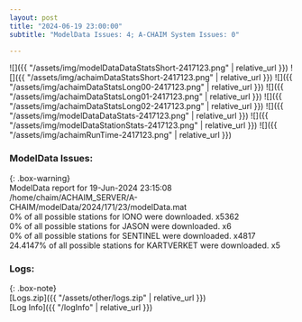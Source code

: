 ```yaml
---
layout: post
title: "2024-06-19 23:00:00"
subtitle: "ModelData Issues: 4; A-CHAIM System Issues: 0"

---
```


![]({{ "/assets/img/modelDataDataStatsShort-2417123.png" | relative_url }})
![]({{ "/assets/img/achaimDataStatsShort-2417123.png" | relative_url }})
![]({{ "/assets/img/achaimDataStatsLong00-2417123.png" | relative_url }})
![]({{ "/assets/img/achaimDataStatsLong01-2417123.png" | relative_url }})
![]({{ "/assets/img/achaimDataStatsLong02-2417123.png" | relative_url }})
![]({{ "/assets/img/modelDataDataStats-2417123.png" | relative_url }})
![]({{ "/assets/img/modelDataStationStats-2417123.png" | relative_url }})
![]({{ "/assets/img/achaimRunTime-2417123.png" | relative_url }})


### ModelData Issues:  
  
{: .box-warning}  
 ModelData report for 19-Jun-2024 23:15:08   
 /home/chaim/ACHAIM_SERVER/A-CHAIM/modelData/2024/171/23/modelData.mat   
 0% of all possible stations for IONO were downloaded. x5362   
 0% of all possible stations for JASON were downloaded. x6   
 0% of all possible stations for SENTINEL were downloaded. x4817   
 24.4147% of all possible stations for KARTVERKET were downloaded. x5   
  


### Logs:  
  
{: .box-note}  
[Logs.zip]({{ "/assets/other/logs.zip" | relative_url }})  
[Log Info]({{ "/logInfo" | relative_url }})  
